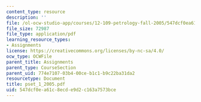 ```yaml
---
content_type: resource
description: ''
file: /ol-ocw-studio-app/courses/12-109-petrology-fall-2005/547dcf0ea61c8ecde9d2c163a7573bce_pset_1_2005.pdf
file_size: 72987
file_type: application/pdf
learning_resource_types:
- Assignments
license: https://creativecommons.org/licenses/by-nc-sa/4.0/
ocw_type: OCWFile
parent_title: Assignments
parent_type: CourseSection
parent_uid: 774e7107-03b4-00ce-b1c1-b9c22ba31da2
resourcetype: Document
title: pset_1_2005.pdf
uid: 547dcf0e-a61c-8ecd-e9d2-c163a7573bce
---
```

